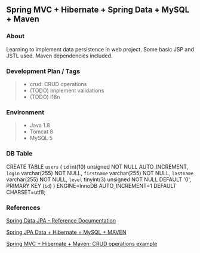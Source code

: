 Spring MVC + Hibernate + Spring Data + MySQL + Maven
-------------
### About

Learning to implement data persistence in web project. Some basic JSP and JSTL used. Maven dependencies included.

### Development Plan / Tags

> - crud: CRUD operations
> - (TODO) implement validations
> - (TODO) i18n

### Environment

> - Java 1.8
> - Tomcat 8
> - MySQL 5

### DB Table

> 
CREATE TABLE `users` (
  `id` int(10) unsigned NOT NULL AUTO_INCREMENT,
  `login` varchar(255) NOT NULL,
  `firstname` varchar(255) NOT NULL,
  `lastname` varchar(255) NOT NULL,
  `level` tinyint(3) unsigned NOT NULL DEFAULT '0',
  PRIMARY KEY (`id`)
) ENGINE=InnoDB AUTO_INCREMENT=1 DEFAULT CHARSET=utf8;

### References

[Spring Data JPA - Reference Documentation](https://docs.spring.io/spring-data/jpa/docs/current/reference/html/#repositories.custom-implementations)

[Spring JPA Data + Hibernate + MySQL + MAVEN](http://fruzenshtein.com/spring-jpa-data-hibernate-mysql)

[Spring MVC + Hibernate + Maven: CRUD operations example](http://fruzenshtein.com/spring-mvc-hibernate-maven-crud/)
